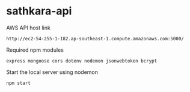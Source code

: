 # sathkara-api
AWS API host link
```
http://ec2-54-255-1-182.ap-southeast-1.compute.amazonaws.com:5000/
```
Required npm modules
```
express mongoose cors dotenv nodemon jsonwebtoken bcrypt
```
Start the local server using nodemon
```
npm start
```
